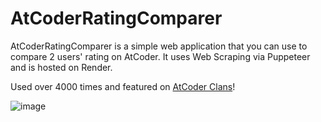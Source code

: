 # AtCoderRatingComparer
AtCoderRatingComparer is a simple web application that you can use to compare 2 users' rating on AtCoder. It uses Web Scraping via Puppeteer and is hosted on Render.  

Used over 4000 times and featured on [AtCoder Clans](https://x.com/atcoderclans/status/1874389428124475723)!  

![image](https://github.com/user-attachments/assets/62381770-ac54-4179-9c9d-caf2a90e2cdd)


